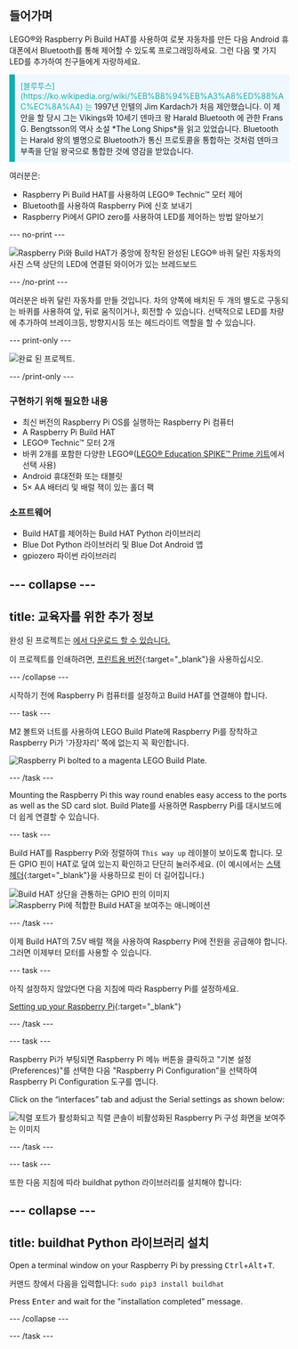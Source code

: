 ## 들어가며

LEGO®와 Raspberry Pi Build HAT를 사용하여 로봇 자동차를 만든 다음 Android 휴대폰에서 Bluetooth를 통해 제어할 수 있도록 프로그래밍하세요. 그런 다음 몇 가지 LED를 추가하여 친구들에게 자랑하세요.

<p style="border-left: solid; border-width:10px; border-color: #0faeb0; background-color: aliceblue; padding: 10px;">
<span style="color: #0faeb0">[블루투스](https://ko.wikipedia.org/wiki/%EB%B8%94%EB%A3%A8%ED%88%AC%EC%8A%A4) 는</span> 1997년 인텔의 Jim Kardach가 처음 제안했습니다. 이 제안을 할 당시 그는 Vikings와 10세기 덴마크 왕 Harald Bluetooth 에 관한 Frans G. Bengtsson의 역사 소설 *The Long Ships*을 읽고 있었습니다. Bluetooth는 Harald 왕의 별명으로 Bluetooth가 통신 프로토콜을 통합하는 것처럼 덴마크 부족을 단일 왕국으로 통합한 것에 영감을 받았습니다.
</p>

여러분은:
+ Raspberry Pi Build HAT를 사용하여 LEGO® Technic™ 모터 제어
+ Bluetooth를 사용하여 Raspberry Pi에 신호 보내기
+ Raspberry Pi에서 GPIO zero를 사용하여 LED를 제어하는 방법 알아보기

--- no-print ---

![Raspberry Pi와 Build HAT가 중앙에 장착된 완성된 LEGO® 바퀴 달린 자동차의 사진 스택 상단의 LED에 연결된 와이어가 있는 브레드보드](images/lego-bot.gif)

--- /no-print ---

여러분은 바퀴 달린 자동차를 만들 것입니다. 차의 양쪽에 배치된 두 개의 별도로 구동되는 바퀴를 사용하여 앞, 뒤로 움직이거나, 회전할 수 있습니다. 선택적으로 LED를 차량에 추가하여 브레이크등, 방향지시등 또는 헤드라이트 역할을 할 수 있습니다.

--- print-only ---

![완료 된 프로젝트.](images/buggy.JPG)

--- /print-only ---

### 구현하기 위해 필요한 내용

+ 최신 버전의 Raspberry Pi OS를 실행하는 Raspberry Pi 컴퓨터
+ A Raspberry Pi Build HAT
+ LEGO® Technic™ 모터 2개
+ 바퀴 2개를 포함한 다양한 LEGO®([LEGO® Education SPIKE™ Prime 키트](https://education.lego.com/en-gb/product/spike-prime)에서 선택 사용)
+ Android 휴대전화 또는 태블릿
+ 5× AA 배터리 및 배럴 잭이 있는 홀더 팩

### 소프트웨어

+ Build HAT를 제어하는 Build HAT Python 라이브러리
+ Blue Dot Python 라이브러리 및 Blue Dot Android 앱
+ gpiozero 파이썬 라이브러리


--- collapse ---
---
title: 교육자를 위한 추가 정보
---

완성 된 프로젝트는 [ 에서 다운로드 할 수 있습니다. ](https://rpf.io/p/en/bt-robot-car-go)

이 프로젝트를 인쇄하려면, [프린트용 버전](https://projects.raspberrypi.org/en/projects/bt-robot-car/print){:target="_blank"}을 사용하십시오.

--- /collapse ---

시작하기 전에 Raspberry Pi 컴퓨터를 설정하고 Build HAT를 연결해야 합니다.

--- task ---

M2 볼트와 너트를 사용하여 LEGO Build Plate에 Raspberry Pi를 장착하고 Raspberry Pi가 '가장자리' 쪽에 없는지 꼭 확인합니다.

 ![Raspberry Pi bolted to a magenta LEGO Build Plate.](images/build_11.jpg)

--- /task ---

Mounting the Raspberry Pi this way round enables easy access to the ports as well as the SD card slot. Build Plate를 사용하면 Raspberry Pi를 대시보드에 더 쉽게 연결할 수 있습니다.

--- task ---

Build HAT를 Raspberry Pi와 정렬하여 `This way up` 레이블이 보이도록 합니다. 모든 GPIO 핀이 HAT로 덮여 있는지 확인하고 단단히 눌러주세요. (이 예시에서는 [스택 헤더](https://www.adafruit.com/product/2223){:target="_blank"}을 사용하므로 핀이 더 길어집니다.)

![Build HAT 상단을 관통하는 GPIO 핀의 이미지](images/build_15.jpg) ![Raspberry Pi에 적합한 Build HAT을 보여주는 애니메이션](images/haton.gif)

--- /task ---

이제 Build HAT의 7.5V 배럴 잭을 사용하여 Raspberry Pi에 전원을 공급해야 합니다. 그러면 이제부터 모터를 사용할 수 있습니다.

--- task ---

아직 설정하지 않았다면 다음 지침에 따라 Raspberry Pi를 설정하세요.

[Setting up your Raspberry Pi](https://projects.raspberrypi.org/en/projects/raspberry-pi-setting-up){:target="_blank"}

--- /task ---

--- task ---

Raspberry Pi가 부팅되면 Raspberry Pi 메뉴 버튼을 클릭하고 "기본 설정(Preferences)"를 선택한 다음 "Raspberry Pi Configuration"을 선택하여 Raspberry Pi Configuration 도구를 엽니다.

Click on the “interfaces” tab and adjust the Serial settings as shown below:

![직렬 포트가 활성화되고 직렬 콘솔이 비활성화된 Raspberry Pi 구성 화면을 보여주는 이미지](images/configshot.jpg)

--- /task ---

--- task ---

또한 다음 지침에 따라 buildhat python 라이브러리를 설치해야 합니다:

--- collapse ---
---
title: buildhat Python 라이브러리 설치
---

Open a terminal window on your Raspberry Pi by pressing <kbd>Ctrl</kbd>+<kbd>Alt</kbd>+<kbd>T</kbd>.

커맨드 창에서 다음을 입력합니다: `sudo pip3 install buildhat`

Press <kbd>Enter</kbd> and wait for the "installation completed" message.

--- /collapse ---

--- /task ---